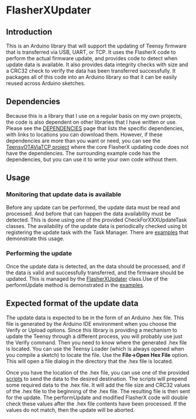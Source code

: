 # FlasherXUpdater

## Introduction
This is an Arduino library that will support the updating of Teensy firmware that is transferred via
USB, UART, or TCP. It uses the FlasherX code to perform the actual firmware update, and provides code
to detect when update data is available. It also provides data integrity checks with size and a CRC32
check to verify the data has been transferred successfully. It packages all of this code into an Arduino
library so that it can be easily reused across Arduino sketches.

## Dependencies
Because this is a library that I use on a regular basis on my own projects, the code is also dependent
on other libraries that I have written or use. Please see the
[DEPENDENCIES](https://github.com/markwomack/FlasherXUpdater/blob/main/DEPENDENCIES.md) page that lists
the specific dependencies, with links to locations you can download them. However, if these dependencies
are more than you want or need, you can see the
[TeensyOTAViaTCP project](https://github.com/markwomack/TeensyOTAViaTCP) where the core FlasherX updating
code does not have the dependencies. The surrounding example code has the dependencies, but you can use it
to write your own code without them.

## Usage

### Monitoring that update data is available
Before any update can be performed, the update data must be read and processed. And before that can
happen the data availability must be detected. This is done using one of the provided CheckForXXXUpdateTask
classes. The availability of the update data is periodically checked using bt registering the update task
with the Task Manager. There are [examples](https://github.com/markwomack/FlasherXUpdater/tree/main/examples)
that demonstrate this usage.

### Performing the update
Once the update data is detected, an the data should be processed, and if the data is valid and successfully
transferred, and the firmware should be updated. This is managed by the
[FlasherXUpdater](https://github.com/markwomack/FlasherXUpdater/blob/main/src/FlasherXUpdater.h) class.Use
of the performUpdate method is demonstrated in the
[examples](https://github.com/markwomack/FlasherXUpdater/tree/main/examples).

## Expected format of the update data
The update data is expected to be in the form of an Arduino .hex file. This file is generated by the Arduino
IDE environment when you choose the Verify or Upload options. Since this library is providing a mechanism
to update the Teensy through a different process, you will probably use just the Verify command. Then you
need to know where the generated .hex file is located. You can use the Teensy Loader (which is always opened
when you compile a sketch) to locate the file. Use the **File->Open Hex File** option. This will open a file
dialog in the directory that the .hex file is located.

Once you have the location of the .hex file, you can use one of the provided
[scripts](https://github.com/markwomack/FlasherXUpdater/tree/main/scripts) to send the data to the desired
destination. The scripts will prepend some required data to the .hex file. It will add the file size and
CRC32 values of the .hex file to the beginning of the .hex file. The resulting file is then sent for the
update. The performUpdate and modified FlasherX code will double check these values after the .hex file
contents have been processed. If the values do not match, then the update will be aborted.
